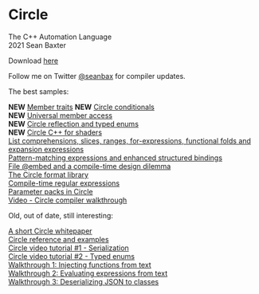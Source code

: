 # Circle
The C++ Automation Language  
2021
Sean Baxter

Download [here](https://www.circle-lang.org/)

Follow me on Twitter [@seanbax](https://www.twitter.com/seanbax) for compiler updates.

The best samples:

**NEW** [Member traits](member-traits/README.md)
**NEW** [Circle conditionals](conditional/README.md)  
**NEW** [Universal member access](universal/README.md)  
**NEW** [Circle reflection and typed enums](reflection/README.md)  
**NEW** [Circle C++ for shaders](https://www.github.com/seanbaxter/shaders)  
[List comprehensions, slices, ranges, for-expressions, functional folds and expansion expressions](comprehension/comprehension.md)  
[Pattern-matching expressions and enhanced structured bindings](pattern/pattern.md)  
[File @embed and a compile-time design dilemma](embed/embed.md)  
[The Circle format library](fmt/fmt.md)  
[Compile-time regular expressions](regex/regex.md)  
[Parameter packs in Circle](packs/pack.md)  
[Video - Circle compiler walkthrough](https://www.youtube.com/watch?v=1m_5SVmGA4k)  

Old, out of date, still interesting:

[A short Circle whitepaper](new_whitepaper/README.md)  
[Circle reference and examples](examples/README.md)  
[Circle video tutorial #1 - Serialization](https://www.youtube.com/watch?v=rxvqEY3VqHo)  
[Circle video tutorial #2 - Typed enums](https://www.youtube.com/watch?v=XSQOwWFxsMY)  
[Walkthrough 1: Injecting functions from text](walkthrough/functions.md)  
[Walkthrough 2: Evaluating expressions from text](walkthrough/eprintf.md)  
[Walkthrough 3: Deserializing JSON to classes](walkthrough/json_loader.md)  